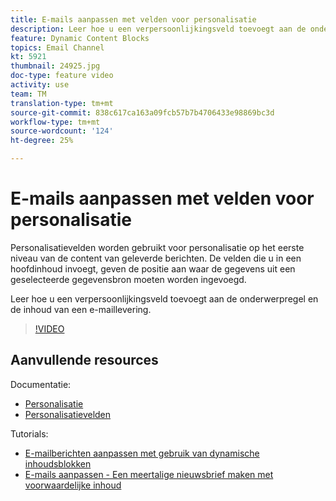 ```yaml
---
title: E-mails aanpassen met velden voor personalisatie
description: Leer hoe u een verpersoonlijkingsveld toevoegt aan de onderwerpregel en de inhoud van een e-maillevering.
feature: Dynamic Content Blocks
topics: Email Channel
kt: 5921
thumbnail: 24925.jpg
doc-type: feature video
activity: use
team: TM
translation-type: tm+mt
source-git-commit: 838c617ca163a09fcb57b7b4706433e98869bc3d
workflow-type: tm+mt
source-wordcount: '124'
ht-degree: 25%

---
```



# E-mails aanpassen met velden voor personalisatie

Personalisatievelden worden gebruikt voor personalisatie op het eerste niveau van de content van geleverde berichten. De velden die u in een hoofdinhoud invoegt, geven de positie aan waar de gegevens uit een geselecteerde gegevensbron moeten worden ingevoegd.

Leer hoe u een verpersoonlijkingsveld toevoegt aan de onderwerpregel en de inhoud van een e-maillevering.

>[!VIDEO](https://video.tv.adobe.com/v/24925?quality=12)

## Aanvullende resources

Documentatie:

* [Personalisatie](https://docs.adobe.com/content/help/nl-NL/campaign-classic/using/sending-messages/personalizing-deliveries/about-personalization.html)
* [Personalisatievelden](https://docs.adobe.com/content/help/en/campaign-classic/using/sending-messages/personalizing-deliveries/personalization-fields.html)

Tutorials:

* [E-mailberichten aanpassen met gebruik van dynamische inhoudsblokken](/help/sending-messages/email-channel/personalization-with-dynamic-content-blocks.md)
* [E-mails aanpassen - Een meertalige nieuwsbrief maken met voorwaardelijke inhoud](/help/sending-messages/email-channel/personalizing-emails-create-a-multi-lingual-newsletter-using-conditional-content.md)
